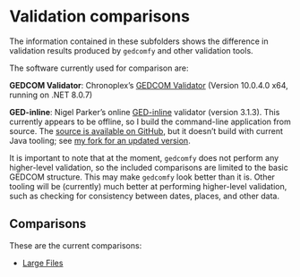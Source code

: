 # Validation comparisons

The information contained in these subfolders shows the difference in validation results produced by `gedcomfy` and other validation tools.

The software currently used for comparison are:

**GEDCOM Validator**: Chronoplex’s [GEDCOM Validator](https://chronoplexsoftware.com/gedcomvalidator/) (Version 10.0.4.0 x64, running on .NET 8.0.7)

**GED-inline**: Nigel Parker’s online [GED-inline](https://ged-inline.org/) validator (version 3.1.3). This currently appears to be offline, so I build the command-line application from source. The [source is available on GitHub](https://github.com/nigel-parker/gedinline), but it doesn’t build with current Java tooling; see [my fork for an updated version](https://github.com/Porges/gedinline).

It is important to note that at the moment, `gedcomfy` does not perform any higher-level validation, so the included comparisons are limited to the basic GEDCOM structure. This may make `gedcomfy` look better than it is. Other tooling will be (currently) much better at performing higher-level validation, such as checking for consistency between dates, places, and other data.

## Comparisons

These are the current comparisons:

- [Large Files](comparisons/large_files.md)
